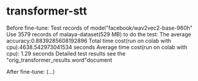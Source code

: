 # transformer-stt

Before fine-tune:
Test records of model"facebook/wav2vec2-base-960h"
Use 3579 records of malaya-dataset(529 MB)  to do the test:
The average accuracy:0.8839285608192896
Total time cost(run on colab with cpu):4638.542973041534 seconds
Average time cost(run on colab with cpu): 1.29 seconds
Detailed test results see the "orig_transformer_results.word"document

After fine-tune:
(...)
